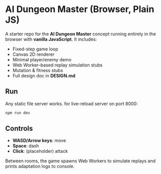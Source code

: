 # AI Dungeon Master (Browser, Plain JS)

A starter repo for the **AI Dungeon Master** concept running entirely in the browser with **vanilla JavaScript**. It includes:
- Fixed-step game loop
- Canvas 2D renderer
- Minimal player/enemy demo
- Web Worker–based replay simulation stubs
- Mutation & fitness stubs
- Full design doc in **DESIGN.md**

## Run
Any static file server works. for live-reload server on port 8000:

```bash
npm run dev
```

## Controls
- **WASD/Arrow keys**: move
- **Space**: dash
- **Click**: (placeholder) attack

Between rooms, the game spawns Web Workers to simulate replays and prints adaptation logs to console.

